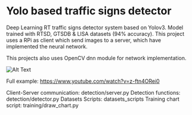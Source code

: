 # Yolo based traffic signs detector
Deep Learning RT traffic signs detector system based on Yolov3. Model trained with RTSD, GTSDB & LISA datasets (94% accuracy). This project uses a RPi as client which send images to a server, which have implemented the neural network.

This projects also uses OpenCV dnn module for network implementation.

![Alt Text](https://media.giphy.com/media/ghXHvvnygVUj3sspsN/giphy.gif)




Full example:
https://www.youtube.com/watch?v=z-ftn4ORei0




Client-Server communication: detection/server.py
Detection functions: detection/detector.py
Datasets Scripts: datasets_scripts
Training chart script: training/draw_chart.py
